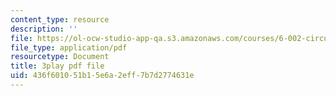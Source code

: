 ```yaml
---
content_type: resource
description: ''
file: https://ol-ocw-studio-app-qa.s3.amazonaws.com/courses/6-002-circuits-and-electronics-spring-2007/436f601051b15e6a2eff7b7d2774631e_TXJIhDHtHSI.pdf
file_type: application/pdf
resourcetype: Document
title: 3play pdf file
uid: 436f6010-51b1-5e6a-2eff-7b7d2774631e
---
```

